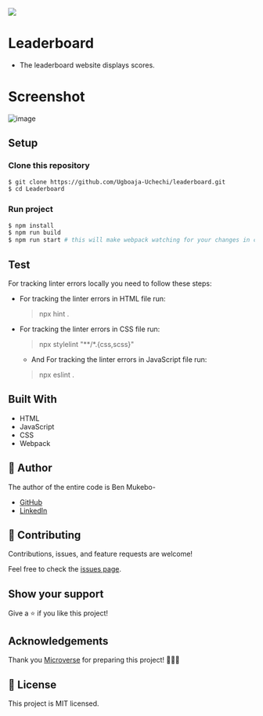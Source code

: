 ![](https://img.shields.io/badge/Microverse-blueviolet)

# Leaderboard

* The leaderboard website displays scores.

# Screenshot

![image](https://user-images.githubusercontent.com/74814780/136938704-30f68461-342b-44a4-a1a5-abadc4a6856d.png)


## Setup

### Clone this repository

```bash
$ git clone https://github.com/Ugboaja-Uchechi/leaderboard.git
$ cd Leaderboard
```

### Run project

```bash
$ npm install
$ npm run build
$ npm run start # this will make webpack watching for your changes in code.
```

## Test

For tracking linter errors locally you need to follow these steps:

- For tracking the linter errors in HTML file run:
  > npx hint .

- For tracking the linter errors in CSS file run:
  > npx stylelint "**/*.{css,scss}"

  - And For tracking the linter errors in JavaScript file run:
  > npx eslint .


## Built With

- HTML
- JavaScript
- CSS
- Webpack


## 👤 Author

The author of the entire code is Ben Mukebo-

- [GitHub](https://github.com/Ugboaja-Uchechi/)
- [LinkedIn](https://www.linkedin.com/in/stephanie-ugboaja-930a2a216/)


## 🤝 Contributing

Contributions, issues, and feature requests are welcome!

Feel free to check the [issues page](https://github.com/BenMukebo/Leaderboard/issues).

## Show your support

Give a ⭐️ if you like this project!

## Acknowledgements

Thank you [Microverse](https://img.shields.io/badge/Microverse-blueviolet) for preparing this project! 👏👏👏


## 📝 License

This project is MIT licensed.

